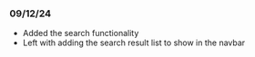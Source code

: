 ### 09/12/24
- Added the search functionality
- Left with adding the search result list to show in the navbar
